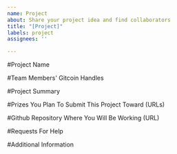 ```yaml
---
name: Project
about: Share your project idea and find collaborators
title: "[Project]"
labels: project
assignees: ''

---
```


#Project Name

#Team Members' Gitcoin Handles

#Project Summary

#Prizes You Plan To Submit This Project Toward (URLs)

#Github Repository Where You Will Be Working (URL)

#Requests For Help

#Additional Information
